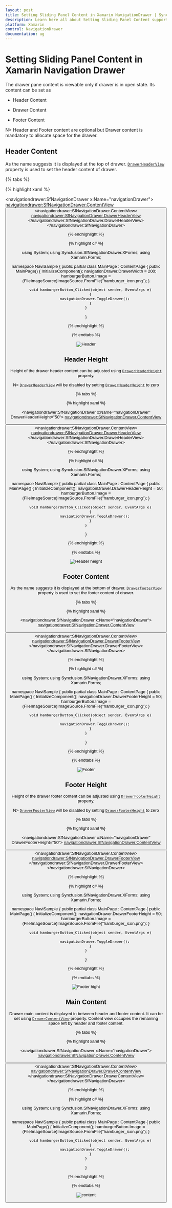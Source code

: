 ```yaml
---
layout: post
title: Setting Sliding Panel Content in Xamarin NavigationDrawer | Syncfusion<sup>®</sup>
description: Learn here all about Setting Sliding Panel Content support in Syncfusion<sup>®</sup> Xamarin Navigation Drawer (SfNavigationDrawer) control and more.
platform: Xamarin
control: NavigationDrawer
documentation: ug
---
```



# Setting Sliding Panel Content in Xamarin Navigation Drawer

The drawer pane content is viewable only if drawer is in open state. Its content can be set as

*	Header Content

*	Drawer Content

*	Footer Content

N> Header and Footer content are optional but Drawer content is mandatory to allocate space for the drawer.
		
## Header Content

As the name suggests it is displayed at the top of drawer. [`DrawerHeaderView`](https://help.syncfusion.com/cr/xamarin/Syncfusion.SfNavigationDrawer.XForms.SfNavigationDrawer.html#Syncfusion_SfNavigationDrawer_XForms_SfNavigationDrawer_DrawerHeaderView) property is used to set the header content of drawer. 

{% tabs %}

{% highlight xaml %}

<?xml version="1.0" encoding="utf-8"?>
<ContentPage xmlns="http://xamarin.com/schemas/2014/forms" 
             xmlns:x="http://schemas.microsoft.com/winfx/2009/xaml" 
             xmlns:local="clr-namespace:NaviSample" 
             xmlns:navigationdrawer="clr-namespace:Syncfusion.SfNavigationDrawer.XForms;assembly=Syncfusion.SfNavigationDrawer.XForms"
             x:Class="NaviSample.MainPage">
<navigationdrawer:SfNavigationDrawer x:Name="navigationDrawer">
        <navigationdrawer:SfNavigationDrawer.ContentView>
            <StackLayout>
                <Grid BackgroundColor="#1aa1d6" 
                      HeightRequest="50" 
                      VerticalOptions="Start">
                    <Button x:Name="hamburgerButton" 
                            HeightRequest="50" 
                            WidthRequest="50" 
                            HorizontalOptions="Start" 
                            FontSize="20" 
                            BackgroundColor="#1aa1d6" 
                            Clicked="hamburgerButton_Clicked"/>
                </Grid>
            </StackLayout>
        </navigationdrawer:SfNavigationDrawer.ContentView>
        <navigationdrawer:SfNavigationDrawer.DrawerHeaderView>
            <Grid BackgroundColor="#1aa1d6">
               <StackLayout VerticalOptions="Center" 
                            HorizontalOptions="Center">
                <Label Text="Header View"/>
               </StackLayout>
            </Grid> 
        </navigationdrawer:SfNavigationDrawer.DrawerHeaderView>
    </navigationdrawer:SfNavigationDrawer>
</ContentPage>


{% endhighlight %}

{% highlight c# %}

using System;
using Syncfusion.SfNavigationDrawer.XForms;
using Xamarin.Forms;

namespace NaviSample
{
    public partial class MainPage : ContentPage
    {
        public MainPage()
        {
            InitializeComponent();
            navigationDrawer.DrawerWidth = 200;
            hamburgerButton.Image = (FileImageSource)ImageSource.FromFile("hamburger_icon.png");
        }

        void hamburgerButton_Clicked(object sender, EventArgs e)
        {
            navigationDrawer.ToggleDrawer();
        }
    }
}
  
{% endhighlight %}

{% endtabs %}

![Header](Images/Header.png)

## Header Height

Height of the drawer header content can be adjusted using [`DrawerHeaderHeight`](https://help.syncfusion.com/cr/xamarin/Syncfusion.SfNavigationDrawer.XForms.SfNavigationDrawer.html#Syncfusion_SfNavigationDrawer_XForms_SfNavigationDrawer_DrawerHeaderHeight) property.

N> [`DrawerHeaderView`](https://help.syncfusion.com/cr/xamarin/Syncfusion.SfNavigationDrawer.XForms.SfNavigationDrawer.html#Syncfusion_SfNavigationDrawer_XForms_SfNavigationDrawer_DrawerHeaderView) will be disabled by setting [`DrawerHeaderHeight`](https://help.syncfusion.com/cr/xamarin/Syncfusion.SfNavigationDrawer.XForms.SfNavigationDrawer.html#Syncfusion_SfNavigationDrawer_XForms_SfNavigationDrawer_DrawerHeaderHeight)  to zero 

{% tabs %}

{% highlight xaml %}
    
<?xml version="1.0" encoding="utf-8"?>
<ContentPage xmlns="http://xamarin.com/schemas/2014/forms" 
             xmlns:x="http://schemas.microsoft.com/winfx/2009/xaml" 
             xmlns:local="clr-namespace:NaviSample" 
             xmlns:navigationdrawer="clr-namespace:Syncfusion.SfNavigationDrawer.XForms;assembly=Syncfusion.SfNavigationDrawer.XForms"
             x:Class="NaviSample.MainPage">
 <navigationdrawer:SfNavigationDrawer x:Name="navigationDrawer" 
                                      DrawerHeaderHeight="50">
        <navigationdrawer:SfNavigationDrawer.ContentView>
            <StackLayout>
                <Grid BackgroundColor="#1aa1d6" 
                      HeightRequest="50" 
                      VerticalOptions="Start">
                    <Button x:Name="hamburgerButton" 
                            HeightRequest="50" 
                            WidthRequest="50" 
                            HorizontalOptions="Start" 
                            FontSize="20" 
                            BackgroundColor="#1aa1d6" 
                            Clicked="hamburgerButton_Clicked"/>
                </Grid>
            </StackLayout>
        </navigationdrawer:SfNavigationDrawer.ContentView>
        <navigationdrawer:SfNavigationDrawer.DrawerHeaderView>
            <Grid BackgroundColor="#1aa1d6" >
                    <StackLayout VerticalOptions="Center" 
                                 HorizontalOptions="Center">
                <Label Text="Header View"/>
                       </StackLayout>
            </Grid> 
        </navigationdrawer:SfNavigationDrawer.DrawerHeaderView>
    </navigationdrawer:SfNavigationDrawer>
</ContentPage>

{% endhighlight %}

{% highlight c# %}

using System;
using Syncfusion.SfNavigationDrawer.XForms;
using Xamarin.Forms;

namespace NaviSample
{
    public partial class MainPage : ContentPage
    {
        public MainPage()
        {
            InitializeComponent();
            navigationDrawer.DrawerHeaderHeight = 50;
            hamburgerButton.Image = (FileImageSource)ImageSource.FromFile("hamburger_icon.png");
        }

        void hamburgerButton_Clicked(object sender, EventArgs e)
        {
            navigationDrawer.ToggleDrawer();
        }
    }
}

{% endhighlight %}

{% endtabs %}

![Header height](Images/HeaderHeight.png)

## Footer Content

As the name suggests it is displayed at the bottom of drawer. [`DrawerFooterView`](https://help.syncfusion.com/cr/xamarin/Syncfusion.SfNavigationDrawer.XForms.SfNavigationDrawer.html#Syncfusion_SfNavigationDrawer_XForms_SfNavigationDrawer_DrawerFooterView) property is used to set the footer content of drawer. 

{% tabs %}

{% highlight xaml %}

<?xml version="1.0" encoding="utf-8"?>
<ContentPage xmlns="http://xamarin.com/schemas/2014/forms" 
             xmlns:x="http://schemas.microsoft.com/winfx/2009/xaml" 
             xmlns:local="clr-namespace:NaviSample" 
             xmlns:navigationdrawer="clr-namespace:Syncfusion.SfNavigationDrawer.XForms;assembly=Syncfusion.SfNavigationDrawer.XForms"
             x:Class="NaviSample.MainPage">
    <navigationdrawer:SfNavigationDrawer x:Name="navigationDrawer">
        <navigationdrawer:SfNavigationDrawer.ContentView>
            <StackLayout>
                <Grid BackgroundColor="#1aa1d6" 
                      HeightRequest="50" 
                      VerticalOptions="Start">
                    <Button x:Name="hamburgerButton" 
                            HeightRequest="50" 
                            WidthRequest="50" 
                            HorizontalOptions="Start" 
                            FontSize="20" 
                            BackgroundColor="#1aa1d6" 
                            Clicked="hamburgerButton_Clicked"/>
                </Grid>
            </StackLayout>
        </navigationdrawer:SfNavigationDrawer.ContentView>
        <navigationdrawer:SfNavigationDrawer.DrawerFooterView>
           <Grid BackgroundColor="#1aa1d6" >
            <StackLayout VerticalOptions="Center" 
                         HorizontalOptions="Center">
                <Label Text="Footer View"/>
            </StackLayout>
           </Grid> 
        </navigationdrawer:SfNavigationDrawer.DrawerFooterView>
    </navigationdrawer:SfNavigationDrawer>
</ContentPage>

{% endhighlight %}

{% highlight c# %}

using System;
using Syncfusion.SfNavigationDrawer.XForms;
using Xamarin.Forms;

namespace NaviSample
{
    public partial class MainPage : ContentPage
    {
        public MainPage()
        {
            InitializeComponent();
            navigationDrawer.DrawerFooterHeight = 50;
            hamburgerButton.Image = (FileImageSource)ImageSource.FromFile("hamburger_icon.png");
        }

        void hamburgerButton_Clicked(object sender, EventArgs e)
        {
            navigationDrawer.ToggleDrawer();
        }
    }
}

{% endhighlight %}

{% endtabs %}

![Footer](Images/Footer.png)

## Footer Height

Height of the drawer footer content can be adjusted using [`DrawerFooterHeight`](https://help.syncfusion.com/cr/xamarin/Syncfusion.SfNavigationDrawer.XForms.SfNavigationDrawer.html#Syncfusion_SfNavigationDrawer_XForms_SfNavigationDrawer_DrawerFooterHeight) property.

N> [`DrawerFooterView`](https://help.syncfusion.com/cr/xamarin/Syncfusion.SfNavigationDrawer.XForms.SfNavigationDrawer.html#Syncfusion_SfNavigationDrawer_XForms_SfNavigationDrawer_DrawerFooterView) will be disabled by setting [`DrawerFooterHeight`](https://help.syncfusion.com/cr/xamarin/Syncfusion.SfNavigationDrawer.XForms.SfNavigationDrawer.html#Syncfusion_SfNavigationDrawer_XForms_SfNavigationDrawer_DrawerFooterHeight) to zero 

{% tabs %}

{% highlight xaml %} 

<?xml version="1.0" encoding="utf-8"?>
<ContentPage xmlns="http://xamarin.com/schemas/2014/forms" 
             xmlns:x="http://schemas.microsoft.com/winfx/2009/xaml" 
             xmlns:local="clr-namespace:NaviSample" 
             xmlns:navigationdrawer="clr-namespace:Syncfusion.SfNavigationDrawer.XForms;assembly=Syncfusion.SfNavigationDrawer.XForms"
             x:Class="NaviSample.MainPage">
<navigationdrawer:SfNavigationDrawer x:Name="navigationDrawer" 
                                     DrawerFooterHeight="50">
        <navigationdrawer:SfNavigationDrawer.ContentView>
            <StackLayout>
                <Grid BackgroundColor="#1aa1d6" 
                      HeightRequest="50" 
                      VerticalOptions="Start">
                    <Button x:Name="hamburgerButton" 
                            HeightRequest="50" 
                            WidthRequest="50" 
                            HorizontalOptions="Start" 
                            FontSize="20" 
                            BackgroundColor="#1aa1d6" 
                            Clicked="hamburgerButton_Clicked"/>
                </Grid>
            </StackLayout>
        </navigationdrawer:SfNavigationDrawer.ContentView>
        <navigationdrawer:SfNavigationDrawer.DrawerFooterView>
            <Grid BackgroundColor="#1aa1d6" >
            <StackLayout VerticalOptions="Center" 
                         HorizontalOptions="Center">
                <Label Text="Footer View"/>
            </StackLayout>
             </Grid> 
        </navigationdrawer:SfNavigationDrawer.DrawerFooterView>
    </navigationdrawer:SfNavigationDrawer>
</ContentPage>
	
{% endhighlight %}

{% highlight c# %}
        
using System;
using Syncfusion.SfNavigationDrawer.XForms;
using Xamarin.Forms;

namespace NaviSample
{
    public partial class MainPage : ContentPage
    {
        public MainPage()
        {
            InitializeComponent();
            navigationDrawer.DrawerFooterHeight = 50;
            hamburgerButton.Image = (FileImageSource)ImageSource.FromFile("hamburger_icon.png");
        }

        void hamburgerButton_Clicked(object sender, EventArgs e)
        {
            navigationDrawer.ToggleDrawer();
        }
    }
}
  
{% endhighlight %}

{% endtabs %}

![Footer hight](Images/FooterHeight.png)

## Main Content

Drawer main content is displayed in between header and footer content. It can be set using [`DrawerContentView`](https://help.syncfusion.com/cr/xamarin/Syncfusion.SfNavigationDrawer.XForms.SfNavigationDrawer.html#Syncfusion_SfNavigationDrawer_XForms_SfNavigationDrawer_DrawerContentView) property. Content view occupies the remaining space left by header and footer content.

{% tabs %}

{% highlight xaml %} 

<?xml version="1.0" encoding="utf-8"?>
<ContentPage xmlns="http://xamarin.com/schemas/2014/forms" 
             xmlns:x="http://schemas.microsoft.com/winfx/2009/xaml" 
             xmlns:local="clr-namespace:NaviSample" 
             xmlns:navigationdrawer="clr-namespace:Syncfusion.SfNavigationDrawer.XForms;assembly=Syncfusion.SfNavigationDrawer.XForms"
             x:Class="NaviSample.MainPage">
 <navigationdrawer:SfNavigationDrawer x:Name="navigationDrawer">
        <navigationdrawer:SfNavigationDrawer.ContentView>
            <StackLayout>
                <Grid BackgroundColor="#1aa1d6" 
                      HeightRequest="50" 
                      VerticalOptions="Start">
                    <Button x:Name="hamburgerButton" 
                            HeightRequest="50" 
                            WidthRequest="50" 
                            HorizontalOptions="Start" 
                            FontSize="20" 
                            BackgroundColor="#1aa1d6" 
                            Clicked="hamburgerButton_Clicked"/>
                </Grid>
            </StackLayout>
        </navigationdrawer:SfNavigationDrawer.ContentView>
        <navigationdrawer:SfNavigationDrawer.DrawerContentView>
            <Grid BackgroundColor="#1aa1d6">
                <Label Text="Content View" 
                       VerticalOptions="Center" 
                       HorizontalOptions="Center"/>
            </Grid>
        </navigationdrawer:SfNavigationDrawer.DrawerContentView>
    </navigationdrawer:SfNavigationDrawer>
</ContentPage>
	
{% endhighlight %}

{% highlight c# %}
        
using System;
using Syncfusion.SfNavigationDrawer.XForms;
using Xamarin.Forms;

namespace NaviSample
{
    public partial class MainPage : ContentPage
    {
        public MainPage()
        {
            InitializeComponent();
            hamburgerButton.Image = (FileImageSource)ImageSource.FromFile("hamburger_icon.png");
        }

        void hamburgerButton_Clicked(object sender, EventArgs e)
        {
            navigationDrawer.ToggleDrawer();
        }
    }
}
  
{% endhighlight %}

{% endtabs %}

![content](Images/Content.png)
